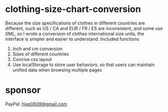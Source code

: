 # clothing-size-chart-conversion
Because the size specifications of clothes in different countries are different, such as US / CA and EUR / FR / ES are inconsistent, and some use SML, so I wrote a conversion of clothes international size units, the interface is simpler and easier to understand.
Included functions
1. Inch and cm conversion
2. Sizes of different countries
3. Concise css layout
4. Use localStorage to store user behaviors, so that users can maintain unified data when browsing multiple pages
# sponsor
PayPal: hjxe0609@gmail.com
